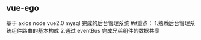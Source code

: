 ## vue-ego

基于 axios node vue2.0 mysql 完成的后台管理系统 ##重点： 1.熟悉后台管理系统组件路由的基本构成 2.通过 eventBus 完成兄弟组件的数据共享
